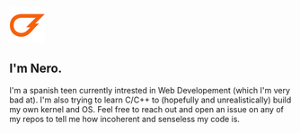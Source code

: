 <html><body><img src="Icon.png" alt=“Nero Icon” width="64" height="64"/></body></html>

## I'm Nero.

I'm a spanish teen currently intrested in Web Developement (which I'm very bad at). I'm also trying to learn C/C++ to (hopefully and unrealistically) build my own kernel and OS. Feel free to reach out and open an issue on any of my repos to tell me how incoherent and senseless my code is.
